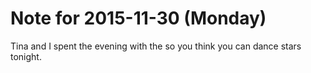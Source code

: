 # Note for 2015-11-30 (Monday)

Tina and I spent the evening with the so you think you can dance stars tonight.
